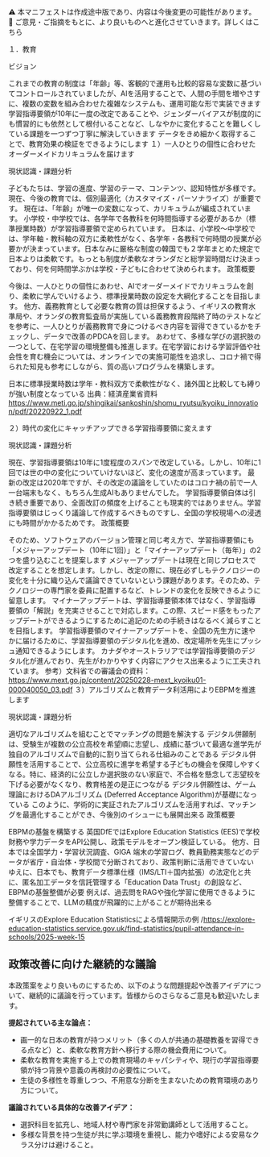 ⚠️ 本マニフェストは作成途中版であり、内容は今後変更の可能性があります。
💬 ご意見・ご指摘をもとに、より良いものへと進化させていきます。詳しくはこちら

１．教育

ビジョン

これまでの教育の制度は「年齢」等、客観的で運用も比較的容易な変数に基づいてコントロールされていましたが、AIを活用することで、人間の手間を増やさすに、複数の変数を組み合わせた複雑なシステムも、運用可能な形で実装できます
学習指導要領が10年に一度の改定であることや、ジェンダーバイアスが制度的にも慣習的にも依然として根付いることなど、しなやかに変化することを難しくしている課題を一つずつ丁寧に解決していきます
データをきめ細かく取得することで、教育効果の検証をできるようにします
１）一人ひとりの個性に合わせたオーダーメイドカリキュラムを届けます

現状認識・課題分析

子どもたちは、学習の進度、学習のテーマ、コンテンツ、認知特性が多様です。
現在、今後の教育では、個別最適化（カスタマイズ・パーソナライズ）が重要です。
現在は、「年齢」が唯一の変数になって、カリキュラムが編成されています。
小学校・中学校では、各学年で各教科を何時間指導する必要があるか（標準授業時数）が学習指導要領で定められています。
日本は、小学校〜中学校では、学年軸・教科軸の双方に柔軟性がなく、各学年・各教科で何時間の授業が必要かが決まっています。日本なみに厳格な制度の韓国でも２学年まとめた規定で日本よりは柔軟です。もっとも制度が柔軟なオランダだと総学習時間だけ決まっており、何を何時間学ぶかは学校・子どもに合わせて決められます。
政策概要

今後は、一人ひとりの個性にあわせ、AIでオーダーメイドでカリキュラムを創り、柔軟に学んでいけるよう、標準授業時数の設定を大綱化することを目指します。
他方、義務教育として必要な教育の質は担保するよう、イギリスの教育水準局や、オランダの教育監査局が実施している義務教育段階終了時のテストなどを参考に、一人ひとりが義務教育で身につけるべき内容を習得できているかをチェックし、データで改善のPDCAを回します。
あわせて、多様な学びの選択肢の一つとして、在宅学習の環境整備も推進します。在宅学習における学習評価や社会性を育む機会については、オンラインでの実施可能性を追求し、コロナ禍で得られた知見も参考にしながら、質の高いプログラムを構築します。


日本に標準授業時数は学年・教科双方で柔軟性がなく、諸外国と比較しても縛りが強い制度となっている
出典：経済産業省資料
https://www.meti.go.jp/shingikai/sankoshin/shomu_ryutsu/kyoiku_innovation/pdf/20220922_1.pdf

２）時代の変化にキャッチアップできる学習指導要領に変えます

現状認識・課題分析

現在、学習指導要領は10年に1度程度のスパンで改定している。しかし、10年に1回では世の中の変化についていけないほど、変化の速度が高まっています。
最新の改定は2020年ですが、その改定の議論をしていたのはコロナ禍の前で一人一台端末もなく、もちろん生成AIもありませんでした。
学習指導要領自体は引き続き重要であり、全面改訂の頻度を上げることも現実的ではありません。学習指導要領はじっくり議論して作成するべきものですし、全国の学校現場への浸透にも時間がかかるためです。
政策概要

そのため、ソフトウェアのバージョン管理と同じ考え方で、学習指導要領にも「メジャーアップデート（10年に1回）」と「マイナーアップデート（毎年）」の2つを盛り込むことを提案します
メジャーアップデートは現在と同じプロセスで改定することを想定します。しかし、改定の際に、現在必ずしもテクノロジーの変化を十分に織り込んで議論できていないという課題があります。そのため、テクノロジーの専門家を委員に配置するなど、トレンドの変化を反映できるように留意します。
マイナーアップデートは、学習指導要領本体ではなく、学習指導要領の「解説」を充実させることで対応します。この際、スピード感をもったアップデートができるようにするために追記のための手続きはなるべく減らすことを目指します。
学習指導要領のマイナーアップデートを、全国の先生方に速やかに届けるために、学習指導要領のデジタル化を進め、改定場所を先生にプッシュ通知できるようにします。
カナダやオーストラリアでは学習指導要領のデジタル化が進んでおり、先生がわかりやすく内容にアクセス出来るように工夫されています。
参考）文科省での審議会の資料：https://www.mext.go.jp/content/20250228-mext_kyoiku01-000040050_03.pdf
３）アルゴリズムと教育データ利活用によりEBPMを推進します

現状認識・課題分析

適切なアルゴリズムを組むことでマッチングの問題を解決する
デジタル併願制は、受験生が複数の公立高校を希望順に志望し、成績に基づいて最適な進学先が独自のアルゴリズムで自動的に割り当てられる仕組みのことである
デジタル併願性を活用することで、公立高校に進学を希望する子どもの機会を保障しやすくなる。特に、経済的に公立しか選択肢のない家庭で、不合格を懸念して志望校を下げる必要がなくなり、教育格差の是正につながる
デジタル併願性は、ゲーム理論におけるDAアルゴリズム (Deferred Acceptance Algorithm)が基礎になっている
このように、学術的に実証されたアルゴリズムを活用すれば、マッチングを最適化することができ、今後別のイシューにも展開出来る
政策概要

EBPMの基盤を構築する
英国DfEではExplore Education Statistics (EES)で学校財務や学力データをAPI公開し、政策モデルをオープン検証している。
他方、日本では全国学力・学習状況調査、GIGA 端末の学習ログ、教員勤務実態などのデータが省庁・自治体・学校間で分断されており、政策判断に活用できていない
ゆえに、日本でも、教育データ標準仕様（IMS/LTI＋国内拡張）の法定化と共に、匿名加工データを信託管理する「Education Data Trust」の創設など、EBPMの基盤整備が必要
例えば、過去問をRAGや強化学習に使用できるように整備することで、LLMの精度が飛躍的に上がることが期待出来る


イギリスのExplore Education Statisticsによる情報開示の例
/https://explore-education-statistics.service.gov.uk/find-statistics/pupil-attendance-in-schools/2025-week-15


## 政策改善に向けた継続的な議論

本政策案をより良いものにするため、以下のような問題提起や改善アイデアについて、継続的に議論を行っています。皆様からのさらなるご意見も歓迎いたします。

**提起されている主な論点：**
*   画一的な日本の教育が持つメリット（多くの人が共通の基礎教養を習得できる点など）と、柔軟な教育方針へ移行する際の機会費用について。
*   柔軟な教育を実施する上での教育現場のキャパシティや、現行の学習指導要領が持つ背景や意義の再検討の必要性について。
*   生徒の多様性を尊重しつつ、不用意な分断を生まないための教育環境のあり方について。

**議論されている具体的な改善アイデア：**
*   選択科目を拡充し、地域人材や専門家を非常勤講師として活用すること。
*   多様な背景を持つ生徒が共に学ぶ環境を重視し、能力や嗜好による安易なクラス分けは避けること。